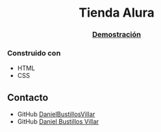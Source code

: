 <h1 align="center">Tienda Alura</h1>


<div align="center">
  <h3>
    <a href="https://danielbustillosvillar.github.io/tienda_alura">
      Demostración
    </a>
  </h3>
</div>

### Construido con

<!-- This section should list any major frameworks that you built your project using. Here are a few examples.-->

- HTML
- CSS
## Contacto

- GitHub [DanielBustillosVillar](https://github.com/DanielBustillosVillar)
- GitHub [Daniel Bustillos Villar](https://www.linkedin.com/in/daniel-bustillos-marketingydesarrolloweb/)
